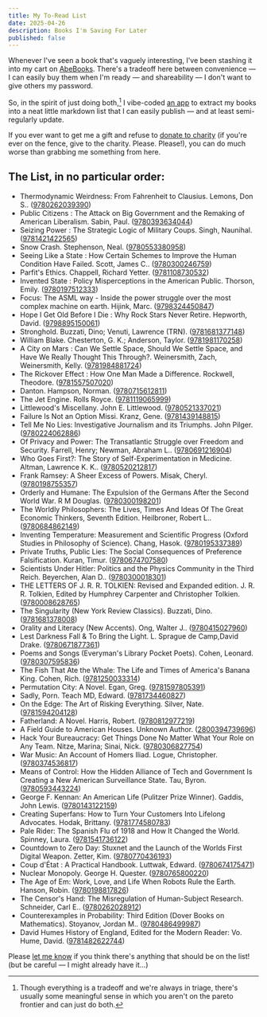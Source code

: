 ```yaml
---
title: My To-Read List
date: 2025-04-26
description: Books I'm Saving For Later
published: false
---
```


Whenever I've seen a book that's vaguely interesting, I've been stashing it into my cart on [AbeBooks](https://www.abebooks.com). There's a tradeoff here between convenience — I can easily buy them when I'm ready — and shareability — I don't want to give others my password.

So, in the spirit of just doing both,[^1] I vibe-coded [an app](https://abebookscartparser.vercel.app/) to extract my books into a neat little markdown list that I can easily publish — and at least semi-regularly update.

If you ever want to get me a gift and refuse to [donate to charity](https://animalcharityevaluators.org/) (if you're ever on the fence, give to the charity. Please. Please!), you can do much worse than grabbing me something from here.

## The List, in no particular order:

- Thermodynamic Weirdness: From Fahrenheit to Clausius. Lemons, Don S.. ([9780262039390](https://isbnsearch.org/isbn/9780262039390))
- Public Citizens : The Attack on Big Government and the Remaking of American Liberalism. Sabin, Paul. ([9780393634044](https://isbnsearch.org/isbn/9780393634044))
- Seizing Power : The Strategic Logic of Military Coups. Singh, Naunihal. ([9781421422565](https://isbnsearch.org/isbn/9781421422565))
- Snow Crash. Stephenson, Neal. ([9780553380958](https://isbnsearch.org/isbn/9780553380958))
- Seeing Like a State : How Certain Schemes to Improve the Human Condition Have Failed. Scott, James C.. ([9780300246759](https://isbnsearch.org/isbn/9780300246759))
- Parfit's Ethics. Chappell, Richard Yetter. ([9781108730532](https://isbnsearch.org/isbn/9781108730532))
- Invented State : Policy Misperceptions in the American Public. Thorson, Emily. ([9780197512333](https://isbnsearch.org/isbn/9780197512333))
- Focus: The ASML way - Inside the power struggle over the most complex machine on earth. Hijink, Marc. ([9798324450847](https://isbnsearch.org/isbn/9798324450847))
- Hope I Get Old Before I Die : Why Rock Stars Never Retire. Hepworth, David. ([9798895150061](https://isbnsearch.org/isbn/9798895150061))
- Stronghold. Buzzati, Dino; Venuti, Lawrence (TRN). ([9781681377148](https://isbnsearch.org/isbn/9781681377148))
- William Blake. Chesterton, G. K.; Anderson, Taylor. ([9781981170258](https://isbnsearch.org/isbn/9781981170258))
- A City on Mars : Can We Settle Space, Should We Settle Space, and Have We Really Thought This Through?. Weinersmith, Zach, Weinersmith, Kelly. ([9781984881724](https://isbnsearch.org/isbn/9781984881724))
- The Rickover Effect : How One Man Made a Difference. Rockwell, Theodore. ([9781557507020](https://isbnsearch.org/isbn/9781557507020))
- Danton. Hampson, Norman. ([9780715612811](https://isbnsearch.org/isbn/9780715612811))
- The Jet Engine. Rolls Royce. ([9781119065999](https://isbnsearch.org/isbn/9781119065999))
- Littlewood's Miscellany. John E. Littlewood. ([9780521337021](https://isbnsearch.org/isbn/9780521337021))
- Failure Is Not an Option Missi. Kranz, Gene. ([9781439148815](https://isbnsearch.org/isbn/9781439148815))
- Tell Me No Lies: Investigative Journalism and its Triumphs. John Pilger. ([9780224062886](https://isbnsearch.org/isbn/9780224062886))
- Of Privacy and Power: The Transatlantic Struggle over Freedom and Security. Farrell, Henry; Newman, Abraham L.. ([9780691216904](https://isbnsearch.org/isbn/9780691216904))
- Who Goes First?: The Story of Self-Experimentation in Medicine. Altman, Lawrence K. K.. ([9780520212817](https://isbnsearch.org/isbn/9780520212817))
- Frank Ramsey: A Sheer Excess of Powers. Misak, Cheryl. ([9780198755357](https://isbnsearch.org/isbn/9780198755357))
- Orderly and Humane: The Expulsion of the Germans After the Second World War. R M Douglas. ([9780300198201](https://isbnsearch.org/isbn/9780300198201))
- The Worldly Philosophers: The Lives, Times And Ideas Of The Great Economic Thinkers, Seventh Edition. Heilbroner, Robert L.. ([9780684862149](https://isbnsearch.org/isbn/9780684862149))
- Inventing Temperature: Measurement and Scientific Progress (Oxford Studies in Philosophy of Science). Chang, Hasok. ([9780195337389](https://isbnsearch.org/isbn/9780195337389))
- Private Truths, Public Lies: The Social Consequences of Preference Falsification. Kuran, Timur. ([9780674707580](https://isbnsearch.org/isbn/9780674707580))
- Scientists Under Hitler: Politics and the Physics Community in the Third Reich. Beyerchen, Alan D.. ([9780300018301](https://isbnsearch.org/isbn/9780300018301))
- THE LETTERS OF J. R. R. TOLKIEN: Revised and Expanded edition. J. R. R. Tolkien, Edited by Humphrey Carpenter and Christopher Tolkien. ([9780008628765](https://isbnsearch.org/isbn/9780008628765))
- The Singularity (New York Review Classics). Buzzati, Dino. ([9781681378008](https://isbnsearch.org/isbn/9781681378008))
- Orality and Literacy (New Accents). Ong, Walter J.. ([9780415027960](https://isbnsearch.org/isbn/9780415027960))
- Lest Darkness Fall & To Bring the Light. L. Sprague de Camp,David Drake. ([9780671877361](https://isbnsearch.org/isbn/9780671877361))
- Poems and Songs (Everyman's Library Pocket Poets). Cohen, Leonard. ([9780307595836](https://isbnsearch.org/isbn/9780307595836))
- The Fish That Ate the Whale: The Life and Times of America's Banana King. Cohen, Rich. ([9781250033314](https://isbnsearch.org/isbn/9781250033314))
- Permutation City: A Novel. Egan, Greg. ([9781597805391](https://isbnsearch.org/isbn/9781597805391))
- Sadly, Porn. Teach MD, Edward. ([9781734460827](https://isbnsearch.org/isbn/9781734460827))
- On the Edge: The Art of Risking Everything. Silver, Nate. ([9781594204128](https://isbnsearch.org/isbn/9781594204128))
- Fatherland: A Novel. Harris, Robert. ([9780812977219](https://isbnsearch.org/isbn/9780812977219))
- A Field Guide to American Houses. Unknown Author. ([2800394739696](https://isbnsearch.org/isbn/2800394739696))
- Hack Your Bureaucracy: Get Things Done No Matter What Your Role on Any Team. Nitze, Marina; Sinai, Nick. ([9780306827754](https://isbnsearch.org/isbn/9780306827754))
- War Music: An Account of Homers Iliad. Logue, Christopher. ([9780374536817](https://isbnsearch.org/isbn/9780374536817))
- Means of Control: How the Hidden Alliance of Tech and Government Is Creating a New American Surveillance State. Tau, Byron. ([9780593443224](https://isbnsearch.org/isbn/9780593443224))
- George F. Kennan: An American Life (Pulitzer Prize Winner). Gaddis, John Lewis. ([9780143122159](https://isbnsearch.org/isbn/9780143122159))
- Creating Superfans: How to Turn Your Customers Into Lifelong Advocates. Hodak, Brittany. ([9781774580783](https://isbnsearch.org/isbn/9781774580783))
- Pale Rider: The Spanish Flu of 1918 and How It Changed the World. Spinney, Laura. ([9781541736122](https://isbnsearch.org/isbn/9781541736122))
- Countdown to Zero Day: Stuxnet and the Launch of the Worlds First Digital Weapon. Zetter, Kim. ([9780770436193](https://isbnsearch.org/isbn/9780770436193))
- Coup d'État : A Practical Handbook. Luttwak, Edward. ([9780674175471](https://isbnsearch.org/isbn/9780674175471))
- Nuclear Monopoly. George H. Quester. ([9780765800220](https://isbnsearch.org/isbn/9780765800220))
- The Age of Em: Work, Love, and Life When Robots Rule the Earth. Hanson, Robin. ([9780198817826](https://isbnsearch.org/isbn/9780198817826))
- The Censor's Hand: The Misregulation of Human-Subject Research. Schneider, Carl E.. ([9780262028912](https://isbnsearch.org/isbn/9780262028912))
- Counterexamples in Probability: Third Edition (Dover Books on Mathematics). Stoyanov, Jordan M.. ([9780486499987](https://isbnsearch.org/isbn/9780486499987))
- David Humes History of England, Edited for the Modern Reader: Vo. Hume, David. ([9781482622744](https://isbnsearch.org/isbn/9781482622744))


Please [let me know](https://feedback.henryjosephson.com) if you think there's anything that should be on the list! (but be careful — I might already have it...)

[^1]: Though everything is a tradeoff and we're always in triage, there's usually some meaningful sense in which you aren't on the pareto frontier and can just do both.